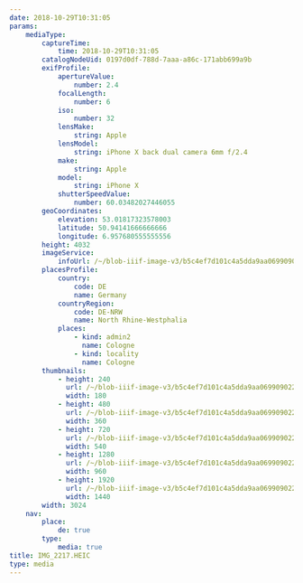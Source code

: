 ```yaml
---
date: 2018-10-29T10:31:05
params:
    mediaType:
        captureTime:
            time: 2018-10-29T10:31:05
        catalogNodeUid: 0197d0df-788d-7aaa-a86c-171abb699a9b
        exifProfile:
            apertureValue:
                number: 2.4
            focalLength:
                number: 6
            iso:
                number: 32
            lensMake:
                string: Apple
            lensModel:
                string: iPhone X back dual camera 6mm f/2.4
            make:
                string: Apple
            model:
                string: iPhone X
            shutterSpeedValue:
                number: 60.03482027446055
        geoCoordinates:
            elevation: 53.01817323578003
            latitude: 50.94141666666666
            longitude: 6.957680555555556
        height: 4032
        imageService:
            infoUrl: /~/blob-iiif-image-v3/b5c4ef7d101c4a5dda9aa069909022544f65aaad59595d1fe47aacdfb8d309f0/info.json
        placesProfile:
            country:
                code: DE
                name: Germany
            countryRegion:
                code: DE-NRW
                name: North Rhine-Westphalia
            places:
                - kind: admin2
                  name: Cologne
                - kind: locality
                  name: Cologne
        thumbnails:
            - height: 240
              url: /~/blob-iiif-image-v3/b5c4ef7d101c4a5dda9aa069909022544f65aaad59595d1fe47aacdfb8d309f0/full/180%2C240/0/default.jpg
              width: 180
            - height: 480
              url: /~/blob-iiif-image-v3/b5c4ef7d101c4a5dda9aa069909022544f65aaad59595d1fe47aacdfb8d309f0/full/360%2C480/0/default.jpg
              width: 360
            - height: 720
              url: /~/blob-iiif-image-v3/b5c4ef7d101c4a5dda9aa069909022544f65aaad59595d1fe47aacdfb8d309f0/full/540%2C720/0/default.jpg
              width: 540
            - height: 1280
              url: /~/blob-iiif-image-v3/b5c4ef7d101c4a5dda9aa069909022544f65aaad59595d1fe47aacdfb8d309f0/full/960%2C1280/0/default.jpg
              width: 960
            - height: 1920
              url: /~/blob-iiif-image-v3/b5c4ef7d101c4a5dda9aa069909022544f65aaad59595d1fe47aacdfb8d309f0/full/1440%2C1920/0/default.jpg
              width: 1440
        width: 3024
    nav:
        place:
            de: true
        type:
            media: true
title: IMG_2217.HEIC
type: media
---
```


